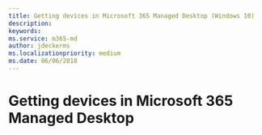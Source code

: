 ```yaml
---
title: Getting devices in Microsoft 365 Managed Desktop (Windows 10)
description:  
keywords: 
ms.service: m365-md
author: jdeckerms
ms.localizationpriority: medium
ms.date: 06/06/2018
---
```


# Getting devices in Microsoft 365 Managed Desktop